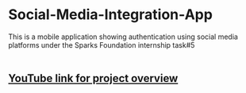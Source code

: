 # Social-Media-Integration-App
This is a mobile application showing authentication using social media platforms under the Sparks Foundation internship task#5 <br> <br>
## [YouTube link for project overview](https://youtu.be/ImvsGqAcUJ8)
